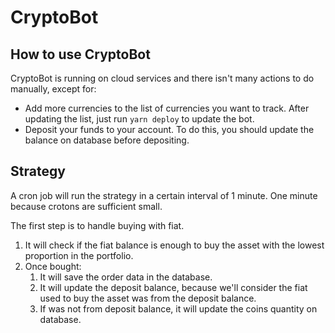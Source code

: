 # CryptoBot

## How to use CryptoBot

CryptoBot is running on cloud services and there isn't many actions to do manually, except for:

- Add more currencies to the list of currencies you want to track. After updating the list, just run `yarn deploy` to update the bot.
- Deposit your funds to your account. To do this, you should update the balance on database before depositing.

## Strategy

A cron job will run the strategy in a certain interval of 1 minute. One minute because crotons are sufficient small.

The first step is to handle buying with fiat.

1. It will check if the fiat balance is enough to buy the asset with the lowest proportion in the portfolio.
2. Once bought:
   1. It will save the order data in the database.
   2. It will update the deposit balance, because we'll consider the fiat used to buy the asset was from the deposit balance.
   3. If was not from deposit balance, it will update the coins quantity on database.
